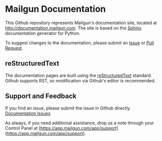 Mailgun Documentation
=====================

This Github repository represents Mailgun's documentation site, located at http://documentation.mailgun.com. The site
is based on the [Sphinx](http://sphinx-doc.org/) documentation generator for Python.


To suggest changes to the documentation, please submit an [Issue](https://github.com/mailgun/documentation/issues/new)
or [Pull Request](https://github.com/mailgun/documentation/compare/).

reStructuredText
----------------

The documentation pages are built using the [reStructuredText](http://docutils.sourceforge.net/rst.html) standard.
Github supports RST, so modification via Github's editor is recommended.

Support and Feedback
--------------------

If you find an issue, please submit the issue in Github directly.
[Documentation Issues](https://github.com/mailgun/documentation/issues)

As always, if you need additional assistance, drop us a note through your Control Panel at
[https://app.mailgun.com/app/support](https://app.mailgun.com/app/support).
